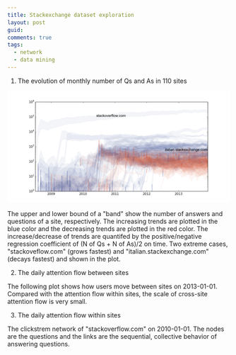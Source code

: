 ```yaml
---
title: Stackexchange dataset exploration
layout: post
guid:
comments: true
tags:
  - network
  - data mining
---
```


1. The evolution of monthly number of Qs and As in 110 sites

![QAbalance](/media/files/2014-04-16-Stackexchange-dataset-exploration/QAbalance.png)

The upper and lower bound of a "band" show the number of answers and questions of a site, respectively. The increasing trends are plotted in the blue color and the decreasing trends are plotted in the red color. The increase/decrease of trends are quantifed by the positive/negative regression coefficient of (N of Qs + N of As)/2 on time. Two extreme cases, "stackoveflow.com" (grows fastest) and "italian.stackexchange.com" (decays fastest) and shown in the plot.

2. The daily attention flow between sites

The following plot shows how users move between sites on 2013-01-01. Compared with the attention flow within sites, the scale of cross-site attention flow is very small.



<!DOCTYPE html>
<meta charset="utf-8">
<style>

.link {
  fill: none;
  stroke: #666;
  stroke-width: 1.5px;
}

circle {
  fill: #ccc;
  stroke: #333;
  stroke-width: 1.5px;
}

text {
  font: 10px sans-serif;
  pointer-events: none;
  text-shadow: 0 1px 0 #fff, 1px 0 0 #fff, 0 -1px 0 #fff, -1px 0 0 #fff;
}

</style>
<body>
<script src="http://d3js.org/d3.v3.min.js"></script>
<script>

// http://blog.thomsonreuters.com/index.php/mobile-patent-suits-graphic-of-the-day/
var links = 

    [{'source': 'cstheory', 'type': 'a', 'target': 'scifi'}, {'source': 'music', 'type': 'a', 'target': 'travel'}, {'source': 'history', 'type': 'a', 'target': 'judaism'}, {'source': 'electronics', 'type': 'a', 'target': 'math'}, {'source': 'raspberrypi', 'type': 'a', 'target': 'gaming'}, {'source': 'martialarts', 'type': 'a', 'target': 'judaism'}, {'source': 'stats', 'type': 'a', 'target': 'movies'}, {'source': 'chess', 'type': 'a', 'target': 'unix'}, {'source': 'rpg', 'type': 'a', 'target': 'politics'}, {'source': 'judaism', 'type': 'a', 'target': 'martialarts'}, {'source': 'scifi', 'type': 'a', 'target': 'math'}, {'source': 'unix', 'type': 'a', 'target': 'chess'}, {'source': 'bricks', 'type': 'a', 'target': 'tex'}, {'source': 'stackoverflow', 'type': 'a', 'target': 'cooking'}, {'source': 'apple', 'type': 'a', 'target': 'math'}, {'source': 'wordpress', 'type': 'a', 'target': 'academia'}, {'source': 'money', 'type': 'a', 'target': 'photo'}, {'source': 'stackoverflow', 'type': 'a', 'target': 'electronics'}, {'source': 'salesforce', 'type': 'a', 'target': 'robotics'}, {'source': 'math', 'type': 'a', 'target': 'scifi'}, {'source': 'stackoverflow', 'type': 'a', 'target': 'math'}, {'source': 'diy', 'type': 'a', 'target': 'webapps'}, {'source': 'academia', 'type': 'a', 'target': 'wordpress'}, {'source': 'mechanics', 'type': 'a', 'target': 'security'}, {'source': 'cs', 'type': 'a', 'target': 'raspberrypi'}, {'source': 'stackoverflow', 'type': 'a', 'target': 'askubuntu'}, {'source': 'math', 'type': 'a', 'target': 'judaism'}, {'source': 'wordpress', 'type': 'a', 'target': 'stackoverflow'}, {'source': 'mathematica', 'type': 'a', 'target': 'dsp'}, {'source': 'tex', 'type': 'a', 'target': 'bicycles'}, {'source': 'photo', 'type': 'a', 'target': 'askubuntu'}, {'source': 'drupal', 'type': 'a', 'target': 'fitness'}]

;

var nodes = {};

// Compute the distinct nodes from the links.
links.forEach(function(link) {
  link.source = nodes[link.source] || (nodes[link.source] = {name: link.source});
  link.target = nodes[link.target] || (nodes[link.target] = {name: link.target});
});

var width = 960,
    height = 700;

var force = d3.layout.force()
    .nodes(d3.values(nodes))
    .links(links)
    .size([width, height])
    .linkDistance(60)
    .charge(-300)
    .on("tick", tick)
    .start();

var svg = d3.select("body").append("svg")
    .attr("width", width)
    .attr("height", height);

// Per-type markers, as they don't inherit styles.
svg.append("defs").selectAll("marker")
    .data(["a"])
  .enter().append("marker")
    .attr("id", function(d) { return d; })
    .attr("viewBox", "0 -5 10 10")
    .attr("refX", 15)
    .attr("refY", -1.5)
    .attr("markerWidth", 6)
    .attr("markerHeight", 6)
    .attr("orient", "auto")
  .append("path")
    .attr("d", "M0,-5L10,0L0,5");

var path = svg.append("g").selectAll("path")
    .data(force.links())
  .enter().append("path")
    .attr("class", function(d) { return "link "; })
	.attr("marker-end", function(d) { return "url(#" + d.type + ")"; });
	

var circle = svg.append("g").selectAll("circle")
    .data(force.nodes())
  .enter().append("circle")
    .attr("r", 6)
    .call(force.drag);

var text = svg.append("g").selectAll("text")
    .data(force.nodes())
  .enter().append("text")
    .attr("x", 8)
    .attr("y", ".31em")
    .text(function(d) { return d.name; });

// Use elliptical arc path segments to doubly-encode directionality.
function tick() {
  path.attr("d", linkArc);
  circle.attr("transform", transform);
  text.attr("transform", transform);
}

function linkArc(d) {
  var dx = d.target.x - d.source.x,
      dy = d.target.y - d.source.y,
      dr = Math.sqrt(dx * dx + dy * dy);
  return "M" + d.source.x + "," + d.source.y + "A" + dr + "," + dr + " 0 0,1 " + d.target.x + "," + d.target.y;
}

function transform(d) {
  return "translate(" + d.x + "," + d.y + ")";
}

</script>


3. The daily attention flow within sites

The clickstrem network of "stackoverflow.com" on 2010-01-01. The nodes are the questions and the links are the sequential, collective behavior of answering questions.


<!DOCTYPE html> 
<meta charset="utf-8">

<style> 
.node circle {
	stroke: #fff;
	opacity: 0.9;
	stroke-width: 1.5px; 
}
.node:not(:hover).nodetext {
	display: none;
}
text{
	font: 7px serif; 
	opacity: 0.0;
	pointer-events: none; 
} 
.link {
    stroke: #666;
	opacity: 0.4;
	stroke-width: 1.5px;  
} 
</style> 


<body> 
<script src=http://d3js.org/d3.v3.min.js></script>
<script> 

var nodes = 
    [{'group': 1, 'name': 1987926, 'weight': 3}, {'group': 1, 'name': 1988614, 'weight': 2}, {'group': 1, 'name': 1988615, 'weight': 4}, {'group': 1, 'name': 1987586, 'weight': 2}, {'group': 1, 'name': 1988623, 'weight': 4}, {'group': 1, 'name': 1988625, 'weight': 2}, {'group': 1, 'name': 1988629, 'weight': 1}, {'group': 1, 'name': 1988631, 'weight': 3}, {'group': 1, 'name': 1988632, 'weight': 4}, {'group': 1, 'name': 1988633, 'weight': 4}, {'group': 1, 'name': 1988639, 'weight': 2}, {'group': 1, 'name': 1988642, 'weight': 4}, {'group': 1, 'name': 1988645, 'weight': 5}, {'group': 1, 'name': 1986600, 'weight': 1}, {'group': 1, 'name': 1988658, 'weight': 4}, {'group': 1, 'name': 1988665, 'weight': 8}, {'group': 1, 'name': 1988666, 'weight': 4}, {'group': 1, 'name': 1988668, 'weight': 2}, {'group': 1, 'name': 1988671, 'weight': 4}, {'group': 1, 'name': 1988679, 'weight': 5}, {'group': 1, 'name': 1910857, 'weight': 2}, {'group': 1, 'name': 1941580, 'weight': 1}, {'group': 1, 'name': 1706064, 'weight': 2}, {'group': 1, 'name': 1986641, 'weight': 1}, {'group': 1, 'name': 1988690, 'weight': 2}, {'group': 1, 'name': 1988692, 'weight': 3}, {'group': 1, 'name': 1779797, 'weight': 1}, {'group': 1, 'name': 1988694, 'weight': 2}, {'group': 1, 'name': 1988704, 'weight': 2}, {'group': 1, 'name': 1988706, 'weight': 1}, {'group': 1, 'name': 1988707, 'weight': 1}, {'group': 1, 'name': 548979, 'weight': 1}, {'group': 1, 'name': 1988728, 'weight': 5}, {'group': 1, 'name': 1988730, 'weight': 1}, {'group': 1, 'name': 1988733, 'weight': 6}, {'group': 1, 'name': 1988736, 'weight': 1}, {'group': 1, 'name': 1988738, 'weight': 1}, {'group': 1, 'name': 1989995, 'weight': 1}, {'group': 1, 'name': 1988742, 'weight': 4}, {'group': 1, 'name': 1988751, 'weight': 2}, {'group': 1, 'name': 1852812, 'weight': 2}, {'group': 1, 'name': 1988765, 'weight': 5}, {'group': 1, 'name': 1988766, 'weight': 1}, {'group': 1, 'name': 1988767, 'weight': 2}, {'group': 1, 'name': 1988768, 'weight': 1}, {'group': 1, 'name': 1988771, 'weight': 6}, {'group': 1, 'name': 1986725, 'weight': 1}, {'group': 1, 'name': 1986732, 'weight': 1}, {'group': 1, 'name': 1988782, 'weight': 1}, {'group': 1, 'name': 1988784, 'weight': 2}, {'group': 1, 'name': 1988786, 'weight': 8}, {'group': 1, 'name': 1976503, 'weight': 1}, {'group': 1, 'name': 1988804, 'weight': 3}, {'group': 1, 'name': 1988811, 'weight': 2}, {'group': 1, 'name': 1988813, 'weight': 1}, {'group': 1, 'name': 1988814, 'weight': 8}, {'group': 1, 'name': 1988815, 'weight': 4}, {'group': 1, 'name': 1988817, 'weight': 9}, {'group': 1, 'name': 1974487, 'weight': 2}, {'group': 1, 'name': 1988825, 'weight': 2}, {'group': 1, 'name': 966875, 'weight': 1}, {'group': 1, 'name': 1984734, 'weight': 2}, {'group': 1, 'name': 1980640, 'weight': 1}, {'group': 1, 'name': 1988833, 'weight': 1}, {'group': 1, 'name': 491751, 'weight': 2}, {'group': 1, 'name': 1988840, 'weight': 2}, {'group': 1, 'name': 1984754, 'weight': 2}, {'group': 1, 'name': 1988859, 'weight': 2}, {'group': 1, 'name': 1989674, 'weight': 3}, {'group': 1, 'name': 1356038, 'weight': 2}, {'group': 1, 'name': 1585417, 'weight': 1}, {'group': 1, 'name': 1988874, 'weight': 2}, {'group': 1, 'name': 1988876, 'weight': 1}, {'group': 1, 'name': 1988877, 'weight': 2}, {'group': 1, 'name': 1988878, 'weight': 5}, {'group': 1, 'name': 1988882, 'weight': 2}, {'group': 1, 'name': 1988883, 'weight': 1}, {'group': 1, 'name': 1984788, 'weight': 2}, {'group': 1, 'name': 1988902, 'weight': 3}, {'group': 1, 'name': 1488605, 'weight': 1}, {'group': 1, 'name': 1988913, 'weight': 1}, {'group': 1, 'name': 1988914, 'weight': 9}, {'group': 1, 'name': 1988916, 'weight': 1}, {'group': 1, 'name': 1979785, 'weight': 1}, {'group': 1, 'name': 1286456, 'weight': 1}, {'group': 1, 'name': 1988921, 'weight': 4}, {'group': 1, 'name': 1814844, 'weight': 1}, {'group': 1, 'name': 1988929, 'weight': 2}, {'group': 1, 'name': 1988936, 'weight': 2}, {'group': 1, 'name': 1988937, 'weight': 2}, {'group': 1, 'name': 1986901, 'weight': 1}, {'group': 1, 'name': 1988951, 'weight': 1}, {'group': 1, 'name': 1988952, 'weight': 3}, {'group': 1, 'name': 1988955, 'weight': 1}, {'group': 1, 'name': 1986908, 'weight': 2}, {'group': 1, 'name': 1990032, 'weight': 3}, {'group': 1, 'name': 1988962, 'weight': 2}, {'group': 1, 'name': 815461, 'weight': 1}, {'group': 1, 'name': 1984871, 'weight': 1}, {'group': 1, 'name': 1988968, 'weight': 1}, {'group': 1, 'name': 1956202, 'weight': 1}, {'group': 1, 'name': 1988973, 'weight': 1}, {'group': 1, 'name': 1988975, 'weight': 1}, {'group': 1, 'name': 1988978, 'weight': 4}, {'group': 1, 'name': 1565048, 'weight': 1}, {'group': 1, 'name': 1988986, 'weight': 3}, {'group': 1, 'name': 1988987, 'weight': 3}, {'group': 1, 'name': 1988993, 'weight': 1}, {'group': 1, 'name': 1960323, 'weight': 2}, {'group': 1, 'name': 1988996, 'weight': 2}, {'group': 1, 'name': 1988997, 'weight': 2}, {'group': 1, 'name': 1988999, 'weight': 3}, {'group': 1, 'name': 1837449, 'weight': 1}, {'group': 1, 'name': 1989008, 'weight': 3}, {'group': 1, 'name': 1989009, 'weight': 4}, {'group': 1, 'name': 1989012, 'weight': 8}, {'group': 1, 'name': 1960341, 'weight': 1}, {'group': 1, 'name': 1986969, 'weight': 1}, {'group': 1, 'name': 1989700, 'weight': 4}, {'group': 1, 'name': 1980833, 'weight': 1}, {'group': 1, 'name': 1989032, 'weight': 2}, {'group': 1, 'name': 1989040, 'weight': 2}, {'group': 1, 'name': 1989044, 'weight': 2}, {'group': 1, 'name': 1968569, 'weight': 1}, {'group': 1, 'name': 1989052, 'weight': 2}, {'group': 1, 'name': 1989055, 'weight': 3}, {'group': 1, 'name': 1989059, 'weight': 6}, {'group': 1, 'name': 1989077, 'weight': 4}, {'group': 1, 'name': 1989078, 'weight': 1}, {'group': 1, 'name': 1989084, 'weight': 2}, {'group': 1, 'name': 1989086, 'weight': 1}, {'group': 1, 'name': 1984994, 'weight': 1}, {'group': 1, 'name': 1989097, 'weight': 2}, {'group': 1, 'name': 1989100, 'weight': 2}, {'group': 1, 'name': 1989107, 'weight': 3}, {'group': 1, 'name': 1989109, 'weight': 1}, {'group': 1, 'name': 1989111, 'weight': 2}, {'group': 1, 'name': 1989113, 'weight': 3}, {'group': 1, 'name': 1989114, 'weight': 1}, {'group': 1, 'name': 1988010, 'weight': 1}, {'group': 1, 'name': 1989119, 'weight': 4}, {'group': 1, 'name': 1989125, 'weight': 2}, {'group': 1, 'name': 1985942, 'weight': 1}, {'group': 1, 'name': 1989129, 'weight': 1}, {'group': 1, 'name': 1989136, 'weight': 1}, {'group': 1, 'name': 1989138, 'weight': 3}, {'group': 1, 'name': 1987092, 'weight': 1}, {'group': 1, 'name': 1989145, 'weight': 1}, {'group': 1, 'name': 1989147, 'weight': 1}, {'group': 1, 'name': 1989149, 'weight': 4}, {'group': 1, 'name': 1976864, 'weight': 1}, {'group': 1, 'name': 1987105, 'weight': 2}, {'group': 1, 'name': 1989154, 'weight': 4}, {'group': 1, 'name': 1989158, 'weight': 1}, {'group': 1, 'name': 1989170, 'weight': 3}, {'group': 1, 'name': 1989175, 'weight': 2}, {'group': 1, 'name': 1989177, 'weight': 9}, {'group': 1, 'name': 1989180, 'weight': 2}, {'group': 1, 'name': 1989183, 'weight': 2}, {'group': 1, 'name': 1989195, 'weight': 1}, {'group': 1, 'name': 1987149, 'weight': 1}, {'group': 1, 'name': 1989198, 'weight': 1}, {'group': 1, 'name': 1987153, 'weight': 1}, {'group': 1, 'name': 1989204, 'weight': 2}, {'group': 1, 'name': 1989208, 'weight': 2}, {'group': 1, 'name': 1989213, 'weight': 2}, {'group': 1, 'name': 1989214, 'weight': 1}, {'group': 1, 'name': 1987171, 'weight': 2}, {'group': 1, 'name': 1989220, 'weight': 4}, {'group': 1, 'name': 1989222, 'weight': 5}, {'group': 1, 'name': 1989226, 'weight': 1}, {'group': 1, 'name': 1989234, 'weight': 3}, {'group': 1, 'name': 1989235, 'weight': 7}, {'group': 1, 'name': 1989240, 'weight': 1}, {'group': 1, 'name': 1987200, 'weight': 1}, {'group': 1, 'name': 1970818, 'weight': 1}, {'group': 1, 'name': 1989251, 'weight': 5}, {'group': 1, 'name': 1985157, 'weight': 1}, {'group': 1, 'name': 1989254, 'weight': 2}, {'group': 1, 'name': 1989255, 'weight': 1}, {'group': 1, 'name': 1989262, 'weight': 6}, {'group': 1, 'name': 1909398, 'weight': 1}, {'group': 1, 'name': 1969171, 'weight': 1}, {'group': 1, 'name': 1989285, 'weight': 1}, {'group': 1, 'name': 1989289, 'weight': 2}, {'group': 1, 'name': 1987243, 'weight': 2}, {'group': 1, 'name': 1989299, 'weight': 1}, {'group': 1, 'name': 1989308, 'weight': 1}, {'group': 1, 'name': 1989309, 'weight': 1}, {'group': 1, 'name': 1989312, 'weight': 2}, {'group': 1, 'name': 1989313, 'weight': 4}, {'group': 1, 'name': 1962697, 'weight': 1}, {'group': 1, 'name': 1963127, 'weight': 1}, {'group': 1, 'name': 1981141, 'weight': 1}, {'group': 1, 'name': 1946326, 'weight': 2}, {'group': 1, 'name': 1852537, 'weight': 1}, {'group': 1, 'name': 1989768, 'weight': 3}, {'group': 1, 'name': 1989339, 'weight': 2}, {'group': 1, 'name': 1989342, 'weight': 4}, {'group': 1, 'name': 1989344, 'weight': 3}, {'group': 1, 'name': 1989346, 'weight': 3}, {'group': 1, 'name': 1989352, 'weight': 2}, {'group': 1, 'name': 1989355, 'weight': 1}, {'group': 1, 'name': 1985260, 'weight': 1}, {'group': 1, 'name': 1989360, 'weight': 1}, {'group': 1, 'name': 1989363, 'weight': 5}, {'group': 1, 'name': 1989364, 'weight': 8}, {'group': 1, 'name': 1989365, 'weight': 2}, {'group': 1, 'name': 1989373, 'weight': 6}, {'group': 1, 'name': 1989376, 'weight': 5}, {'group': 1, 'name': 1989377, 'weight': 4}, {'group': 1, 'name': 1989386, 'weight': 1}, {'group': 1, 'name': 1989391, 'weight': 1}, {'group': 1, 'name': 1989395, 'weight': 3}, {'group': 1, 'name': 1989397, 'weight': 3}, {'group': 1, 'name': 1987352, 'weight': 2}, {'group': 1, 'name': 1989404, 'weight': 3}, {'group': 1, 'name': 1987929, 'weight': 1}, {'group': 1, 'name': 1989419, 'weight': 5}, {'group': 1, 'name': 1989422, 'weight': 2}, {'group': 1, 'name': 1989425, 'weight': 2}, {'group': 1, 'name': 1989439, 'weight': 4}, {'group': 1, 'name': 1989440, 'weight': 3}, {'group': 1, 'name': 1989446, 'weight': 1}, {'group': 1, 'name': 1989449, 'weight': 1}, {'group': 1, 'name': 1989450, 'weight': 3}, {'group': 1, 'name': 1872719, 'weight': 2}, {'group': 1, 'name': 1960784, 'weight': 2}, {'group': 1, 'name': 1985364, 'weight': 2}, {'group': 1, 'name': 1987413, 'weight': 1}, {'group': 1, 'name': 1989463, 'weight': 1}, {'group': 1, 'name': 1989473, 'weight': 1}, {'group': 1, 'name': 1930082, 'weight': 2}, {'group': 1, 'name': 1989475, 'weight': 5}, {'group': 1, 'name': 1985383, 'weight': 1}, {'group': 1, 'name': 1989483, 'weight': 1}, {'group': 1, 'name': 1989490, 'weight': 10}, {'group': 1, 'name': 1989494, 'weight': 2}, {'group': 1, 'name': 1987448, 'weight': 2}, {'group': 1, 'name': 1989500, 'weight': 5}, {'group': 1, 'name': 1989504, 'weight': 2}, {'group': 1, 'name': 1989511, 'weight': 2}, {'group': 1, 'name': 1989517, 'weight': 2}, {'group': 1, 'name': 1989522, 'weight': 1}, {'group': 1, 'name': 1986228, 'weight': 2}, {'group': 1, 'name': 1987477, 'weight': 1}, {'group': 1, 'name': 1989532, 'weight': 1}, {'group': 1, 'name': 1989533, 'weight': 2}, {'group': 1, 'name': 1989536, 'weight': 4}, {'group': 1, 'name': 1977249, 'weight': 2}, {'group': 1, 'name': 1987493, 'weight': 1}, {'group': 1, 'name': 1989549, 'weight': 5}, {'group': 1, 'name': 1969072, 'weight': 2}, {'group': 1, 'name': 1987506, 'weight': 3}, {'group': 1, 'name': 1985459, 'weight': 1}, {'group': 1, 'name': 1989564, 'weight': 3}, {'group': 1, 'name': 1987517, 'weight': 1}, {'group': 1, 'name': 1987522, 'weight': 2}, {'group': 1, 'name': 1989571, 'weight': 5}, {'group': 1, 'name': 1987524, 'weight': 2}, {'group': 1, 'name': 1987528, 'weight': 5}, {'group': 1, 'name': 1067978, 'weight': 1}, {'group': 1, 'name': 1989579, 'weight': 3}, {'group': 1, 'name': 1989581, 'weight': 1}, {'group': 1, 'name': 1989589, 'weight': 2}, {'group': 1, 'name': 1987542, 'weight': 2}, {'group': 1, 'name': 1989591, 'weight': 2}, {'group': 1, 'name': 1989592, 'weight': 2}, {'group': 1, 'name': 1987546, 'weight': 1}, {'group': 1, 'name': 1989595, 'weight': 3}, {'group': 1, 'name': 1989572, 'weight': 8}, {'group': 1, 'name': 1987549, 'weight': 1}, {'group': 1, 'name': 1987552, 'weight': 5}, {'group': 1, 'name': 1989456, 'weight': 1}, {'group': 1, 'name': 1987554, 'weight': 4}, {'group': 1, 'name': 1989609, 'weight': 2}, {'group': 1, 'name': 1989618, 'weight': 2}, {'group': 1, 'name': 1960951, 'weight': 2}, {'group': 1, 'name': 1987579, 'weight': 4}, {'group': 1, 'name': 1989628, 'weight': 2}, {'group': 1, 'name': 1987584, 'weight': 1}, {'group': 1, 'name': 1989634, 'weight': 6}, {'group': 1, 'name': 1989636, 'weight': 2}, {'group': 1, 'name': 1987589, 'weight': 3}, {'group': 1, 'name': 1989639, 'weight': 2}, {'group': 1, 'name': 1987594, 'weight': 2}, {'group': 1, 'name': 1989647, 'weight': 3}, {'group': 1, 'name': 1989649, 'weight': 5}, {'group': 1, 'name': 1987602, 'weight': 1}, {'group': 1, 'name': 1987603, 'weight': 5}, {'group': 1, 'name': 1989655, 'weight': 1}, {'group': 1, 'name': 1987610, 'weight': 3}, {'group': 1, 'name': 1989659, 'weight': 1}, {'group': 1, 'name': 1952797, 'weight': 2}, {'group': 1, 'name': 1989662, 'weight': 6}, {'group': 1, 'name': 1989669, 'weight': 2}, {'group': 1, 'name': 1989670, 'weight': 2}, {'group': 1, 'name': 1987626, 'weight': 2}, {'group': 1, 'name': 1944621, 'weight': 2}, {'group': 1, 'name': 1989678, 'weight': 1}, {'group': 1, 'name': 1989680, 'weight': 1}, {'group': 1, 'name': 1989681, 'weight': 2}, {'group': 1, 'name': 1987634, 'weight': 2}, {'group': 1, 'name': 1989692, 'weight': 2}, {'group': 1, 'name': 1987645, 'weight': 3}, {'group': 1, 'name': 1989698, 'weight': 2}, {'group': 1, 'name': 1987652, 'weight': 3}, {'group': 1, 'name': 1989706, 'weight': 6}, {'group': 1, 'name': 438455, 'weight': 1}, {'group': 1, 'name': 1989708, 'weight': 9}, {'group': 1, 'name': 1987662, 'weight': 4}, {'group': 1, 'name': 1987664, 'weight': 5}, {'group': 1, 'name': 1987427, 'weight': 1}, {'group': 1, 'name': 1987672, 'weight': 6}, {'group': 1, 'name': 1987673, 'weight': 4}, {'group': 1, 'name': 1984598, 'weight': 1}, {'group': 1, 'name': 1987679, 'weight': 2}, {'group': 1, 'name': 1989738, 'weight': 2}, {'group': 1, 'name': 1987691, 'weight': 4}, {'group': 1, 'name': 1987692, 'weight': 1}, {'group': 1, 'name': 1987694, 'weight': 1}, {'group': 1, 'name': 1987696, 'weight': 1}, {'group': 1, 'name': 1989747, 'weight': 4}, {'group': 1, 'name': 1987701, 'weight': 2}, {'group': 1, 'name': 1987702, 'weight': 2}, {'group': 1, 'name': 1987703, 'weight': 2}, {'group': 1, 'name': 1954936, 'weight': 2}, {'group': 1, 'name': 1905785, 'weight': 1}, {'group': 1, 'name': 1989754, 'weight': 2}, {'group': 1, 'name': 1987707, 'weight': 2}, {'group': 1, 'name': 1989758, 'weight': 1}, {'group': 1, 'name': 1989762, 'weight': 1}, {'group': 1, 'name': 1989766, 'weight': 2}, {'group': 1, 'name': 1987719, 'weight': 1}, {'group': 1, 'name': 1987720, 'weight': 3}, {'group': 1, 'name': 1989771, 'weight': 1}, {'group': 1, 'name': 1987730, 'weight': 3}, {'group': 1, 'name': 1989779, 'weight': 2}, {'group': 1, 'name': 1987733, 'weight': 2}, {'group': 1, 'name': 1989783, 'weight': 6}, {'group': 1, 'name': 1987738, 'weight': 2}, {'group': 1, 'name': 1987740, 'weight': 3}, {'group': 1, 'name': 1981597, 'weight': 1}, {'group': 1, 'name': 1987743, 'weight': 4}, {'group': 1, 'name': 1989795, 'weight': 1}, {'group': 1, 'name': 1989796, 'weight': 1}, {'group': 1, 'name': 1463464, 'weight': 1}, {'group': 1, 'name': 1989805, 'weight': 4}, {'group': 1, 'name': 1989806, 'weight': 5}, {'group': 1, 'name': 1989807, 'weight': 2}, {'group': 1, 'name': 1989809, 'weight': 1}, {'group': 1, 'name': 1987765, 'weight': 3}, {'group': 1, 'name': 1989817, 'weight': 2}, {'group': 1, 'name': 1989819, 'weight': 8}, {'group': 1, 'name': 1987773, 'weight': 3}, {'group': 1, 'name': 1987775, 'weight': 2}, {'group': 1, 'name': 1989152, 'weight': 5}, {'group': 1, 'name': 1627339, 'weight': 2}, {'group': 1, 'name': 1989831, 'weight': 1}, {'group': 1, 'name': 1545419, 'weight': 3}, {'group': 1, 'name': 1987788, 'weight': 1}, {'group': 1, 'name': 1987790, 'weight': 3}, {'group': 1, 'name': 1989842, 'weight': 2}, {'group': 1, 'name': 1989843, 'weight': 4}, {'group': 1, 'name': 1989851, 'weight': 4}, {'group': 1, 'name': 1481948, 'weight': 1}, {'group': 1, 'name': 1989856, 'weight': 1}, {'group': 1, 'name': 1989858, 'weight': 2}, {'group': 1, 'name': 1987814, 'weight': 3}, {'group': 1, 'name': 1987815, 'weight': 1}, {'group': 1, 'name': 1989866, 'weight': 5}, {'group': 1, 'name': 1989868, 'weight': 2}, {'group': 1, 'name': 1987821, 'weight': 2}, {'group': 1, 'name': 1987824, 'weight': 1}, {'group': 1, 'name': 1987825, 'weight': 1}, {'group': 1, 'name': 1987829, 'weight': 6}, {'group': 1, 'name': 1989882, 'weight': 1}, {'group': 1, 'name': 1959163, 'weight': 1}, {'group': 1, 'name': 1987841, 'weight': 4}, {'group': 1, 'name': 1987843, 'weight': 2}, {'group': 1, 'name': 1959175, 'weight': 1}, {'group': 1, 'name': 1989901, 'weight': 3}, {'group': 1, 'name': 1987856, 'weight': 1}, {'group': 1, 'name': 1987857, 'weight': 4}, {'group': 1, 'name': 1987858, 'weight': 1}, {'group': 1, 'name': 1989908, 'weight': 2}, {'group': 1, 'name': 679189, 'weight': 1}, {'group': 1, 'name': 1987868, 'weight': 4}, {'group': 1, 'name': 1987869, 'weight': 2}, {'group': 1, 'name': 1989918, 'weight': 2}, {'group': 1, 'name': 1989651, 'weight': 1}, {'group': 1, 'name': 1989921, 'weight': 1}, {'group': 1, 'name': 1989927, 'weight': 2}, {'group': 1, 'name': 1989931, 'weight': 1}, {'group': 1, 'name': 1987884, 'weight': 2}, {'group': 1, 'name': 1989933, 'weight': 1}, {'group': 1, 'name': 1987887, 'weight': 5}, {'group': 1, 'name': 1987892, 'weight': 3}, {'group': 1, 'name': 1989941, 'weight': 5}, {'group': 1, 'name': 1987901, 'weight': 1}, {'group': 1, 'name': 1989950, 'weight': 2}, {'group': 1, 'name': 1989954, 'weight': 5}, {'group': 1, 'name': 1987907, 'weight': 4}, {'group': 1, 'name': 1805638, 'weight': 1}, {'group': 1, 'name': 1989959, 'weight': 1}, {'group': 1, 'name': 1746249, 'weight': 1}, {'group': 1, 'name': 1987919, 'weight': 1}, {'group': 1, 'name': 1989969, 'weight': 2}, {'group': 1, 'name': 1989974, 'weight': 2}, {'group': 1, 'name': 1989977, 'weight': 2}, {'group': 1, 'name': 1987934, 'weight': 1}, {'group': 1, 'name': 1987936, 'weight': 1}, {'group': 1, 'name': 1989990, 'weight': 1}, {'group': 1, 'name': 1987943, 'weight': 3}, {'group': 1, 'name': 1989992, 'weight': 2}, {'group': 1, 'name': 1987945, 'weight': 4}, {'group': 1, 'name': 1989863, 'weight': 3}, {'group': 1, 'name': 859501, 'weight': 2}, {'group': 1, 'name': 1987950, 'weight': 3}, {'group': 1, 'name': 1989999, 'weight': 5}, {'group': 1, 'name': 1987952, 'weight': 2}, {'group': 1, 'name': 1987955, 'weight': 1}, {'group': 1, 'name': 1987957, 'weight': 2}, {'group': 1, 'name': 1990007, 'weight': 3}, {'group': 1, 'name': 1987961, 'weight': 1}, {'group': 1, 'name': 1990010, 'weight': 1}, {'group': 1, 'name': 1990011, 'weight': 1}, {'group': 1, 'name': 1990012, 'weight': 2}, {'group': 1, 'name': 1987976, 'weight': 5}, {'group': 1, 'name': 1987977, 'weight': 5}, {'group': 1, 'name': 1979788, 'weight': 2}, {'group': 1, 'name': 1987984, 'weight': 4}, {'group': 1, 'name': 1990035, 'weight': 1}, {'group': 1, 'name': 1990036, 'weight': 2}, {'group': 1, 'name': 1987990, 'weight': 1}, {'group': 1, 'name': 1947031, 'weight': 5}, {'group': 1, 'name': 1987996, 'weight': 1}, {'group': 1, 'name': 1990051, 'weight': 2}, {'group': 1, 'name': 1988009, 'weight': 2}, {'group': 1, 'name': 1990058, 'weight': 1}, {'group': 1, 'name': 1990059, 'weight': 2}, {'group': 1, 'name': 693676, 'weight': 1}, {'group': 1, 'name': 1988014, 'weight': 1}, {'group': 1, 'name': 1988016, 'weight': 2}, {'group': 1, 'name': 1990070, 'weight': 3}, {'group': 1, 'name': 1988023, 'weight': 2}, {'group': 1, 'name': 1988028, 'weight': 1}, {'group': 1, 'name': 1988033, 'weight': 1}, {'group': 1, 'name': 1985986, 'weight': 1}, {'group': 1, 'name': 1988039, 'weight': 2}, {'group': 1, 'name': 1988046, 'weight': 2}, {'group': 1, 'name': 1988049, 'weight': 2}, {'group': 1, 'name': 1988059, 'weight': 3}, {'group': 1, 'name': 1988063, 'weight': 1}, {'group': 1, 'name': 1988070, 'weight': 1}, {'group': 1, 'name': 1988076, 'weight': 2}, {'group': 1, 'name': 1988077, 'weight': 8}, {'group': 1, 'name': 1988088, 'weight': 4}, {'group': 1, 'name': 1988091, 'weight': 2}, {'group': 1, 'name': 1983999, 'weight': 1}, {'group': 1, 'name': 1357316, 'weight': 2}, {'group': 1, 'name': 1988102, 'weight': 8}, {'group': 1, 'name': 1988104, 'weight': 2}, {'group': 1, 'name': 1988107, 'weight': 2}, {'group': 1, 'name': 1988109, 'weight': 1}, {'group': 1, 'name': 1988110, 'weight': 4}, {'group': 1, 'name': 1988113, 'weight': 3}, {'group': 1, 'name': 1988119, 'weight': 1}, {'group': 1, 'name': 1988122, 'weight': 3}, {'group': 1, 'name': 1988124, 'weight': 1}, {'group': 1, 'name': 1988127, 'weight': 1}, {'group': 1, 'name': 1986083, 'weight': 1}, {'group': 1, 'name': 1988133, 'weight': 2}, {'group': 1, 'name': 1988135, 'weight': 1}, {'group': 1, 'name': 1988137, 'weight': 3}, {'group': 1, 'name': 1988139, 'weight': 4}, {'group': 1, 'name': 1988140, 'weight': 3}, {'group': 1, 'name': 1989554, 'weight': 3}, {'group': 1, 'name': 1988149, 'weight': 3}, {'group': 1, 'name': 1965622, 'weight': 2}, {'group': 1, 'name': 1988153, 'weight': 1}, {'group': 1, 'name': 1988160, 'weight': 3}, {'group': 1, 'name': 1988162, 'weight': 1}, {'group': 1, 'name': 1361481, 'weight': 2}, {'group': 1, 'name': 1988170, 'weight': 1}, {'group': 1, 'name': 1979986, 'weight': 1}, {'group': 1, 'name': 1988182, 'weight': 6}, {'group': 1, 'name': 1988186, 'weight': 3}, {'group': 1, 'name': 1988188, 'weight': 2}, {'group': 1, 'name': 1988191, 'weight': 1}, {'group': 1, 'name': 1988192, 'weight': 2}, {'group': 1, 'name': 1484387, 'weight': 2}, {'group': 1, 'name': 1988196, 'weight': 5}, {'group': 1, 'name': 1987516, 'weight': 1}, {'group': 1, 'name': 1988202, 'weight': 3}, {'group': 1, 'name': 1988216, 'weight': 5}, {'group': 1, 'name': 1988229, 'weight': 1}, {'group': 1, 'name': 1988230, 'weight': 1}, {'group': 1, 'name': 1988231, 'weight': 2}, {'group': 1, 'name': 1525385, 'weight': 1}, {'group': 1, 'name': 1988248, 'weight': 9}, {'group': 1, 'name': 1988249, 'weight': 3}, {'group': 1, 'name': 1988252, 'weight': 1}, {'group': 1, 'name': 1986212, 'weight': 1}, {'group': 1, 'name': 1989916, 'weight': 1}, {'group': 1, 'name': 1988267, 'weight': 1}, {'group': 1, 'name': 1988272, 'weight': 5}, {'group': 1, 'name': 1989576, 'weight': 2}, {'group': 1, 'name': 1988274, 'weight': 2}, {'group': 1, 'name': 1988275, 'weight': 2}, {'group': 1, 'name': 695988, 'weight': 2}, {'group': 1, 'name': 1988277, 'weight': 3}, {'group': 1, 'name': 1988280, 'weight': 2}, {'group': 1, 'name': 1988286, 'weight': 2}, {'group': 1, 'name': 1987531, 'weight': 2}, {'group': 1, 'name': 1988300, 'weight': 4}, {'group': 1, 'name': 1988302, 'weight': 2}, {'group': 1, 'name': 939734, 'weight': 1}, {'group': 1, 'name': 1967831, 'weight': 2}, {'group': 1, 'name': 1988317, 'weight': 2}, {'group': 1, 'name': 1988320, 'weight': 2}, {'group': 1, 'name': 1988322, 'weight': 1}, {'group': 1, 'name': 1988324, 'weight': 2}, {'group': 1, 'name': 1988325, 'weight': 2}, {'group': 1, 'name': 1988328, 'weight': 1}, {'group': 1, 'name': 1988333, 'weight': 4}, {'group': 1, 'name': 5874, 'weight': 1}, {'group': 1, 'name': 1988346, 'weight': 3}, {'group': 1, 'name': 1988349, 'weight': 3}, {'group': 1, 'name': 1628117, 'weight': 1}, {'group': 1, 'name': 1988359, 'weight': 1}, {'group': 1, 'name': 1218325, 'weight': 2}, {'group': 1, 'name': 1988375, 'weight': 2}, {'group': 1, 'name': 1988376, 'weight': 1}, {'group': 1, 'name': 1988378, 'weight': 3}, {'group': 1, 'name': 1988381, 'weight': 2}, {'group': 1, 'name': 1988385, 'weight': 4}, {'group': 1, 'name': 1953995, 'weight': 1}, {'group': 1, 'name': 1988391, 'weight': 1}, {'group': 1, 'name': 1988393, 'weight': 3}, {'group': 1, 'name': 1726770, 'weight': 2}, {'group': 1, 'name': 1988403, 'weight': 3}, {'group': 1, 'name': 1861428, 'weight': 1}, {'group': 1, 'name': 1988415, 'weight': 1}, {'group': 1, 'name': 1989600, 'weight': 3}, {'group': 1, 'name': 1988421, 'weight': 2}, {'group': 1, 'name': 1988424, 'weight': 2}, {'group': 1, 'name': 1988426, 'weight': 2}, {'group': 1, 'name': 1988920, 'weight': 1}, {'group': 1, 'name': 1988436, 'weight': 2}, {'group': 1, 'name': 1988438, 'weight': 4}, {'group': 1, 'name': 1988440, 'weight': 2}, {'group': 1, 'name': 1986400, 'weight': 1}, {'group': 1, 'name': 1988454, 'weight': 1}, {'group': 1, 'name': 1988459, 'weight': 1}, {'group': 1, 'name': 1989739, 'weight': 1}, {'group': 1, 'name': 1988469, 'weight': 3}, {'group': 1, 'name': 1988470, 'weight': 1}, {'group': 1, 'name': 954234, 'weight': 1}, {'group': 1, 'name': 1988475, 'weight': 3}, {'group': 1, 'name': 1980284, 'weight': 1}, {'group': 1, 'name': 1988483, 'weight': 4}, {'group': 1, 'name': 1988484, 'weight': 4}, {'group': 1, 'name': 1738636, 'weight': 1}, {'group': 1, 'name': 1988495, 'weight': 2}, {'group': 1, 'name': 1988500, 'weight': 2}, {'group': 1, 'name': 1988503, 'weight': 3}, {'group': 1, 'name': 1251225, 'weight': 1}, {'group': 1, 'name': 1988510, 'weight': 1}, {'group': 1, 'name': 1988512, 'weight': 2}, {'group': 1, 'name': 1988513, 'weight': 6}, {'group': 1, 'name': 1988514, 'weight': 2}, {'group': 1, 'name': 1988515, 'weight': 1}, {'group': 1, 'name': 1988516, 'weight': 7}, {'group': 1, 'name': 1988533, 'weight': 5}, {'group': 1, 'name': 1988539, 'weight': 2}, {'group': 1, 'name': 1988541, 'weight': 1}, {'group': 1, 'name': 1988554, 'weight': 2}, {'group': 1, 'name': 1989623, 'weight': 4}, {'group': 1, 'name': 1988561, 'weight': 2}, {'group': 1, 'name': 1988565, 'weight': 2}, {'group': 1, 'name': 1988566, 'weight': 2}, {'group': 1, 'name': 1988570, 'weight': 5}, {'group': 1, 'name': 1988572, 'weight': 4}, {'group': 1, 'name': 1988573, 'weight': 2}, {'group': 1, 'name': 1988586, 'weight': 1}, {'group': 1, 'name': 1988587, 'weight': 5}, {'group': 1, 'name': 1988589, 'weight': 1}, {'group': 1, 'name': 1986549, 'weight': 1}, {'group': 1, 'name': 1988599, 'weight': 5}, {'group': 1, 'name': 1988605, 'weight': 1}, {'group': 1, 'name': 1988607, 'weight': 8}]
; 
var links = 
[{'source': 311, 'target': 472, 'value': 1}, {'source': 105, 'target': 115, 'value': 1}, {'source': 118, 'target': 322, 'value': 1}, {'source': 474, 'target': 127, 'value': 1}, {'source': 465, 'target': 50, 'value': 1}, {'source': 94, 'target': 265, 'value': 2}, {'source': 286, 'target': 307, 'value': 1}, {'source': 303, 'target': 348, 'value': 1}, {'source': 15, 'target': 45, 'value': 1}, {'source': 176, 'target': 152, 'value': 1}, {'source': 487, 'target': 527, 'value': 1}, {'source': 222, 'target': 225, 'value': 1}, {'source': 282, 'target': 400, 'value': 1}, {'source': 258, 'target': 196, 'value': 1}, {'source': 5, 'target': 34, 'value': 1}, {'source': 281, 'target': 381, 'value': 1}, {'source': 591, 'target': 186, 'value': 1}, {'source': 109, 'target': 127, 'value': 1}, {'source': 349, 'target': 337, 'value': 1}, {'source': 150, 'target': 108, 'value': 1}, {'source': 269, 'target': 275, 'value': 1}, {'source': 32, 'target': 588, 'value': 1}, {'source': 500, 'target': 11, 'value': 1}, {'source': 152, 'target': 130, 'value': 1}, {'source': 307, 'target': 335, 'value': 1}, {'source': 140, 'target': 172, 'value': 1}, {'source': 415, 'target': 429, 'value': 1}, {'source': 320, 'target': 334, 'value': 1}, {'source': 60, 'target': 306, 'value': 1}, {'source': 506, 'target': 512, 'value': 1}, {'source': 63, 'target': 42, 'value': 1}, {'source': 291, 'target': 314, 'value': 1}, {'source': 581, 'target': 115, 'value': 1}, {'source': 4, 'target': 2, 'value': 1}, {'source': 277, 'target': 22, 'value': 1}, {'source': 276, 'target': 371, 'value': 1}, {'source': 586, 'target': 12, 'value': 1}, {'source': 234, 'target': 485, 'value': 1}, {'source': 500, 'target': 573, 'value': 1}, {'source': 348, 'target': 353, 'value': 1}, {'source': 336, 'target': 388, 'value': 1}, {'source': 122, 'target': 124, 'value': 1}, {'source': 577, 'target': 136, 'value': 1}, {'source': 560, 'target': 430, 'value': 1}, {'source': 274, 'target': 478, 'value': 1}, {'source': 180, 'target': 209, 'value': 1}, {'source': 136, 'target': 168, 'value': 1}, {'source': 476, 'target': 482, 'value': 1}, {'source': 152, 'target': 171, 'value': 1}, {'source': 55, 'target': 103, 'value': 1}, {'source': 208, 'target': 484, 'value': 1}, {'source': 169, 'target': 176, 'value': 1}, {'source': 162, 'target': 32, 'value': 1}, {'source': 22, 'target': 26, 'value': 1}, {'source': 120, 'target': 157, 'value': 1}, {'source': 297, 'target': 325, 'value': 1}, {'source': 502, 'target': 534, 'value': 1}, {'source': 236, 'target': 270, 'value': 1}, {'source': 544, 'target': 578, 'value': 1}, {'source': 415, 'target': 111, 'value': 1}, {'source': 526, 'target': 308, 'value': 1}, {'source': 520, 'target': 527, 'value': 1}, {'source': 105, 'target': 231, 'value': 1}, {'source': 351, 'target': 518, 'value': 1}, {'source': 115, 'target': 159, 'value': 1}, {'source': 114, 'target': 125, 'value': 1}, {'source': 575, 'target': 57, 'value': 1}, {'source': 287, 'target': 339, 'value': 1}, {'source': 168, 'target': 207, 'value': 1}, {'source': 535, 'target': 534, 'value': 1}, {'source': 111, 'target': 140, 'value': 1}, {'source': 2, 'target': 126, 'value': 1}, {'source': 248, 'target': 544, 'value': 1}, {'source': 53, 'target': 52, 'value': 1}, {'source': 294, 'target': 398, 'value': 1}, {'source': 551, 'target': 468, 'value': 1}, {'source': 126, 'target': 214, 'value': 1}, {'source': 50, 'target': 19, 'value': 1}, {'source': 172, 'target': 200, 'value': 1}, {'source': 87, 'target': 332, 'value': 1}, {'source': 539, 'target': 522, 'value': 1}, {'source': 216, 'target': 309, 'value': 1}, {'source': 219, 'target': 444, 'value': 1}, {'source': 428, 'target': 156, 'value': 1}, {'source': 454, 'target': 13, 'value': 1}, {'source': 306, 'target': 66, 'value': 1}, {'source': 8, 'target': 452, 'value': 1}, {'source': 249, 'target': 266, 'value': 1}, {'source': 317, 'target': 363, 'value': 1}, {'source': 477, 'target': 270, 'value': 1}, {'source': 247, 'target': 21, 'value': 1}, {'source': 268, 'target': 345, 'value': 1}, {'source': 96, 'target': 200, 'value': 1}, {'source': 405, 'target': 545, 'value': 1}, {'source': 205, 'target': 68, 'value': 1}, {'source': 494, 'target': 583, 'value': 1}, {'source': 339, 'target': 460, 'value': 1}, {'source': 458, 'target': 481, 'value': 1}, {'source': 417, 'target': 563, 'value': 1}, {'source': 7, 'target': 10, 'value': 1}, {'source': 262, 'target': 389, 'value': 1}, {'source': 377, 'target': 326, 'value': 1}, {'source': 483, 'target': 398, 'value': 1}, {'source': 381, 'target': 282, 'value': 1}, {'source': 541, 'target': 55, 'value': 1}, {'source': 568, 'target': 273, 'value': 1}, {'source': 17, 'target': 16, 'value': 1}, {'source': 33, 'target': 591, 'value': 1}, {'source': 116, 'target': 406, 'value': 1}, {'source': 30, 'target': 18, 'value': 1}, {'source': 32, 'target': 38, 'value': 1}, {'source': 438, 'target': 428, 'value': 1}, {'source': 445, 'target': 228, 'value': 1}, {'source': 55, 'target': 40, 'value': 1}, {'source': 45, 'target': 50, 'value': 1}, {'source': 281, 'target': 344, 'value': 1}, {'source': 515, 'target': 233, 'value': 1}, {'source': 318, 'target': 437, 'value': 1}, {'source': 374, 'target': 311, 'value': 1}, {'source': 304, 'target': 311, 'value': 1}, {'source': 591, 'target': 110, 'value': 1}, {'source': 121, 'target': 211, 'value': 1}, {'source': 469, 'target': 475, 'value': 1}, {'source': 400, 'target': 83, 'value': 1}, {'source': 561, 'target': 584, 'value': 1}, {'source': 18, 'target': 419, 'value': 1}, {'source': 451, 'target': 152, 'value': 1}, {'source': 312, 'target': 336, 'value': 1}, {'source': 313, 'target': 313, 'value': 1}, {'source': 437, 'target': 255, 'value': 1}, {'source': 58, 'target': 313, 'value': 1}, {'source': 322, 'target': 440, 'value': 1}, {'source': 536, 'target': 15, 'value': 1}, {'source': 561, 'target': 158, 'value': 1}, {'source': 225, 'target': 307, 'value': 1}, {'source': 61, 'target': 510, 'value': 1}, {'source': 59, 'target': 140, 'value': 1}, {'source': 102, 'target': 210, 'value': 1}, {'source': 90, 'target': 125, 'value': 1}, {'source': 428, 'target': 243, 'value': 1}, {'source': 467, 'target': 9, 'value': 1}, {'source': 455, 'target': 486, 'value': 1}, {'source': 492, 'target': 357, 'value': 1}, {'source': 305, 'target': 328, 'value': 1}, {'source': 391, 'target': 401, 'value': 1}, {'source': 213, 'target': 236, 'value': 1}, {'source': 146, 'target': 319, 'value': 1}, {'source': 228, 'target': 367, 'value': 1}, {'source': 15, 'target': 15, 'value': 1}, {'source': 74, 'target': 73, 'value': 1}, {'source': 375, 'target': 185, 'value': 1}, {'source': 88, 'target': 114, 'value': 1}, {'source': 132, 'target': 153, 'value': 1}, {'source': 230, 'target': 236, 'value': 1}, {'source': 242, 'target': 266, 'value': 1}, {'source': 435, 'target': 287, 'value': 1}, {'source': 523, 'target': 500, 'value': 1}, {'source': 356, 'target': 309, 'value': 1}, {'source': 475, 'target': 222, 'value': 1}, {'source': 363, 'target': 416, 'value': 2}, {'source': 164, 'target': 190, 'value': 1}, {'source': 542, 'target': 508, 'value': 1}, {'source': 477, 'target': 294, 'value': 1}, {'source': 289, 'target': 61, 'value': 1}, {'source': 506, 'target': 515, 'value': 1}, {'source': 495, 'target': 498, 'value': 1}, {'source': 493, 'target': 256, 'value': 1}, {'source': 16, 'target': 27, 'value': 1}, {'source': 394, 'target': 215, 'value': 1}, {'source': 329, 'target': 227, 'value': 1}, {'source': 466, 'target': 495, 'value': 1}, {'source': 509, 'target': 490, 'value': 1}, {'source': 253, 'target': 556, 'value': 1}, {'source': 590, 'target': 49, 'value': 1}, {'source': 494, 'target': 523, 'value': 1}, {'source': 431, 'target': 443, 'value': 1}, {'source': 401, 'target': 432, 'value': 1}, {'source': 251, 'target': 263, 'value': 1}, {'source': 169, 'target': 208, 'value': 1}, {'source': 556, 'target': 246, 'value': 1}, {'source': 253, 'target': 383, 'value': 1}, {'source': 461, 'target': 113, 'value': 1}, {'source': 154, 'target': 208, 'value': 1}, {'source': 562, 'target': 137, 'value': 1}, {'source': 486, 'target': 34, 'value': 1}, {'source': 239, 'target': 356, 'value': 1}, {'source': 34, 'target': 59, 'value': 1}, {'source': 65, 'target': 85, 'value': 1}, {'source': 463, 'target': 97, 'value': 1}, {'source': 534, 'target': 566, 'value': 1}, {'source': 149, 'target': 206, 'value': 1}, {'source': 185, 'target': 415, 'value': 1}, {'source': 38, 'target': 15, 'value': 1}, {'source': 57, 'target': 126, 'value': 1}, {'source': 569, 'target': 12, 'value': 1}, {'source': 354, 'target': 525, 'value': 1}, {'source': 481, 'target': 492, 'value': 1}, {'source': 12, 'target': 348, 'value': 1}, {'source': 468, 'target': 478, 'value': 1}, {'source': 274, 'target': 461, 'value': 1}, {'source': 589, 'target': 5, 'value': 1}, {'source': 462, 'target': 135, 'value': 1}, {'source': 127, 'target': 149, 'value': 1}, {'source': 535, 'target': 505, 'value': 1}, {'source': 156, 'target': 328, 'value': 1}, {'source': 289, 'target': 396, 'value': 1}, {'source': 208, 'target': 175, 'value': 1}, {'source': 291, 'target': 573, 'value': 1}, {'source': 11, 'target': 15, 'value': 1}, {'source': 507, 'target': 301, 'value': 1}, {'source': 111, 'target': 132, 'value': 1}, {'source': 71, 'target': 92, 'value': 1}, {'source': 2, 'target': 16, 'value': 1}, {'source': 98, 'target': 119, 'value': 1}, {'source': 536, 'target': 500, 'value': 1}, {'source': 252, 'target': 87, 'value': 1}, {'source': 200, 'target': 240, 'value': 1}, {'source': 270, 'target': 286, 'value': 1}, {'source': 180, 'target': 189, 'value': 1}, {'source': 513, 'target': 562, 'value': 1}, {'source': 331, 'target': 349, 'value': 1}, {'source': 495, 'target': 218, 'value': 1}, {'source': 355, 'target': 375, 'value': 1}, {'source': 237, 'target': 258, 'value': 1}, {'source': 419, 'target': 148, 'value': 1}, {'source': 3, 'target': 50, 'value': 1}, {'source': 115, 'target': 127, 'value': 1}, {'source': 31, 'target': 106, 'value': 1}, {'source': 516, 'target': 525, 'value': 1}, {'source': 262, 'target': 544, 'value': 1}, {'source': 255, 'target': 352, 'value': 1}, {'source': 284, 'target': 393, 'value': 1}, {'source': 398, 'target': 145, 'value': 1}, {'source': 500, 'target': 307, 'value': 1}, {'source': 9, 'target': 144, 'value': 1}, {'source': 468, 'target': 559, 'value': 1}, {'source': 301, 'target': 416, 'value': 1}, {'source': 371, 'target': 381, 'value': 1}, {'source': 375, 'target': 155, 'value': 1}, {'source': 579, 'target': 402, 'value': 1}, {'source': 528, 'target': 561, 'value': 1}, {'source': 562, 'target': 536, 'value': 1}, {'source': 341, 'target': 296, 'value': 1}, {'source': 408, 'target': 439, 'value': 1}, {'source': 220, 'target': 412, 'value': 1}, {'source': 108, 'target': 479, 'value': 1}, {'source': 289, 'target': 368, 'value': 1}, {'source': 156, 'target': 172, 'value': 1}, {'source': 103, 'target': 353, 'value': 1}, {'source': 546, 'target': 547, 'value': 1}, {'source': 452, 'target': 456, 'value': 1}, {'source': 430, 'target': 342, 'value': 1}, {'source': 559, 'target': 12, 'value': 1}, {'source': 506, 'target': 74, 'value': 1}, {'source': 309, 'target': 339, 'value': 1}, {'source': 198, 'target': 477, 'value': 1}, {'source': 270, 'target': 294, 'value': 1}, {'source': 501, 'target': 570, 'value': 1}, {'source': 510, 'target': 298, 'value': 1}, {'source': 385, 'target': 409, 'value': 1}, {'source': 137, 'target': 363, 'value': 1}, {'source': 115, 'target': 540, 'value': 1}, {'source': 147, 'target': 179, 'value': 1}, {'source': 532, 'target': 533, 'value': 1}, {'source': 239, 'target': 322, 'value': 1}, {'source': 422, 'target': 397, 'value': 1}, {'source': 204, 'target': 118, 'value': 1}, {'source': 75, 'target': 149, 'value': 1}, {'source': 396, 'target': 50, 'value': 1}, {'source': 564, 'target': 499, 'value': 1}, {'source': 340, 'target': 449, 'value': 1}, {'source': 310, 'target': 324, 'value': 1}, {'source': 227, 'target': 441, 'value': 1}, {'source': 12, 'target': 198, 'value': 1}, {'source': 453, 'target': 223, 'value': 1}, {'source': 16, 'target': 25, 'value': 1}, {'source': 199, 'target': 212, 'value': 1}, {'source': 27, 'target': 122, 'value': 1}, {'source': 15, 'target': 81, 'value': 1}, {'source': 402, 'target': 399, 'value': 1}, {'source': 57, 'target': 88, 'value': 1}, {'source': 172, 'target': 180, 'value': 1}, {'source': 259, 'target': 422, 'value': 1}, {'source': 313, 'target': 281, 'value': 1}, {'source': 151, 'target': 94, 'value': 1}, {'source': 501, 'target': 232, 'value': 1}, {'source': 571, 'target': 348, 'value': 1}, {'source': 278, 'target': 304, 'value': 1}, {'source': 580, 'target': 4, 'value': 1}, {'source': 81, 'target': 133, 'value': 1}, {'source': 456, 'target': 579, 'value': 1}, {'source': 156, 'target': 548, 'value': 1}, {'source': 218, 'target': 216, 'value': 1}, {'source': 103, 'target': 121, 'value': 1}, {'source': 486, 'target': 513, 'value': 1}, {'source': 318, 'target': 338, 'value': 1}, {'source': 283, 'target': 277, 'value': 1}, {'source': 86, 'target': 156, 'value': 1}, {'source': 45, 'target': 74, 'value': 1}, {'source': 582, 'target': 236, 'value': 1}, {'source': 190, 'target': 214, 'value': 1}, {'source': 81, 'target': 396, 'value': 1}, {'source': 165, 'target': 258, 'value': 1}, {'source': 306, 'target': 310, 'value': 1}, {'source': 169, 'target': 32, 'value': 1}, {'source': 550, 'target': 1, 'value': 1}, {'source': 407, 'target': 95, 'value': 2}, {'source': 369, 'target': 156, 'value': 1}, {'source': 24, 'target': 235, 'value': 1}, {'source': 57, 'target': 39, 'value': 1}, {'source': 401, 'target': 423, 'value': 1}, {'source': 14, 'target': 517, 'value': 1}, {'source': 387, 'target': 461, 'value': 1}, {'source': 541, 'target': 582, 'value': 1}, {'source': 356, 'target': 262, 'value': 1}, {'source': 398, 'target': 414, 'value': 1}, {'source': 103, 'target': 154, 'value': 1}, {'source': 89, 'target': 50, 'value': 1}, {'source': 209, 'target': 578, 'value': 1}, {'source': 57, 'target': 81, 'value': 1}, {'source': 198, 'target': 353, 'value': 1}, {'source': 536, 'target': 298, 'value': 1}, {'source': 527, 'target': 293, 'value': 1}, {'source': 530, 'target': 550, 'value': 1}, {'source': 323, 'target': 551, 'value': 1}, {'source': 310, 'target': 220, 'value': 1}, {'source': 343, 'target': 354, 'value': 1}, {'source': 18, 'target': 236, 'value': 1}, {'source': 364, 'target': 404, 'value': 1}, {'source': 251, 'target': 118, 'value': 1}, {'source': 85, 'target': 172, 'value': 1}, {'source': 248, 'target': 251, 'value': 1}, {'source': 293, 'target': 574, 'value': 1}, {'source': 321, 'target': 566, 'value': 1}, {'source': 463, 'target': 520, 'value': 1}, {'source': 379, 'target': 413, 'value': 1}, {'source': 285, 'target': 253, 'value': 1}, {'source': 461, 'target': 465, 'value': 1}, {'source': 43, 'target': 209, 'value': 1}, {'source': 68, 'target': 294, 'value': 1}, {'source': 423, 'target': 444, 'value': 1}, {'source': 554, 'target': 264, 'value': 1}, {'source': 442, 'target': 104, 'value': 1}, {'source': 472, 'target': 549, 'value': 1}, {'source': 269, 'target': 330, 'value': 1}, {'source': 172, 'target': 206, 'value': 1}, {'source': 545, 'target': 428, 'value': 1}, {'source': 233, 'target': 305, 'value': 1}, {'source': 347, 'target': 281, 'value': 1}, {'source': 205, 'target': 213, 'value': 1}, {'source': 50, 'target': 500, 'value': 1}, {'source': 583, 'target': 7, 'value': 1}, {'source': 359, 'target': 199, 'value': 1}, {'source': 55, 'target': 309, 'value': 1}, {'source': 446, 'target': 77, 'value': 1}, {'source': 481, 'target': 494, 'value': 1}, {'source': 206, 'target': 196, 'value': 1}, {'source': 218, 'target': 276, 'value': 1}, {'source': 573, 'target': 565, 'value': 1}, {'source': 309, 'target': 419, 'value': 1}, {'source': 221, 'target': 241, 'value': 1}, {'source': 191, 'target': 115, 'value': 1}, {'source': 525, 'target': 561, 'value': 1}, {'source': 540, 'target': 419, 'value': 1}, {'source': 486, 'target': 487, 'value': 1}, {'source': 511, 'target': 571, 'value': 1}, {'source': 52, 'target': 180, 'value': 1}, {'source': 433, 'target': 440, 'value': 1}, {'source': 348, 'target': 364, 'value': 1}, {'source': 176, 'target': 221, 'value': 1}, {'source': 364, 'target': 370, 'value': 1}, {'source': 176, 'target': 363, 'value': 1}, {'source': 206, 'target': 295, 'value': 1}, {'source': 538, 'target': 586, 'value': 1}, {'source': 416, 'target': 444, 'value': 1}, {'source': 410, 'target': 394, 'value': 1}, {'source': 558, 'target': 55, 'value': 1}, {'source': 340, 'target': 452, 'value': 1}, {'source': 334, 'target': 408, 'value': 1}, {'source': 309, 'target': 347, 'value': 1}, {'source': 131, 'target': 315, 'value': 1}, {'source': 428, 'target': 396, 'value': 1}, {'source': 114, 'target': 309, 'value': 1}, {'source': 14, 'target': 14, 'value': 1}, {'source': 38, 'target': 55, 'value': 1}, {'source': 29, 'target': 114, 'value': 1}, {'source': 41, 'target': 67, 'value': 1}, {'source': 552, 'target': 107, 'value': 1}, {'source': 570, 'target': 574, 'value': 1}, {'source': 387, 'target': 350, 'value': 1}, {'source': 270, 'target': 196, 'value': 1}, {'source': 215, 'target': 252, 'value': 1}, {'source': 491, 'target': 25, 'value': 1}, {'source': 272, 'target': 302, 'value': 1}, {'source': 396, 'target': 570, 'value': 1}, {'source': 429, 'target': 431, 'value': 1}, {'source': 419, 'target': 95, 'value': 1}, {'source': 290, 'target': 352, 'value': 1}, {'source': 480, 'target': 317, 'value': 1}, {'source': 461, 'target': 474, 'value': 1}, {'source': 457, 'target': 462, 'value': 1}, {'source': 460, 'target': 483, 'value': 1}, {'source': 45, 'target': 359, 'value': 1}, {'source': 378, 'target': 421, 'value': 1}, {'source': 368, 'target': 8, 'value': 1}, {'source': 555, 'target': 347, 'value': 1}, {'source': 92, 'target': 390, 'value': 1}, {'source': 180, 'target': 225, 'value': 1}, {'source': 36, 'target': 254, 'value': 1}, {'source': 434, 'target': 476, 'value': 1}, {'source': 24, 'target': 383, 'value': 1}, {'source': 51, 'target': 112, 'value': 1}, {'source': 514, 'target': 174, 'value': 1}, {'source': 50, 'target': 89, 'value': 1}, {'source': 549, 'target': 575, 'value': 1}, {'source': 275, 'target': 284, 'value': 1}, {'source': 457, 'target': 57, 'value': 1}, {'source': 341, 'target': 139, 'value': 1}, {'source': 388, 'target': 307, 'value': 1}, {'source': 9, 'target': 133, 'value': 1}, {'source': 456, 'target': 461, 'value': 2}, {'source': 573, 'target': 589, 'value': 1}, {'source': 270, 'target': 267, 'value': 1}, {'source': 516, 'target': 96, 'value': 1}, {'source': 241, 'target': 507, 'value': 1}, {'source': 194, 'target': 294, 'value': 1}, {'source': 334, 'target': 167, 'value': 1}, {'source': 353, 'target': 385, 'value': 1}, {'source': 573, 'target': 309, 'value': 1}, {'source': 591, 'target': 587, 'value': 1}, {'source': 238, 'target': 11, 'value': 1}, {'source': 28, 'target': 43, 'value': 1}, {'source': 34, 'target': 74, 'value': 1}, {'source': 383, 'target': 242, 'value': 1}, {'source': 3, 'target': 71, 'value': 1}, {'source': 459, 'target': 255, 'value': 1}, {'source': 46, 'target': 217, 'value': 1}, {'source': 167, 'target': 557, 'value': 1}, {'source': 34, 'target': 99, 'value': 1}, {'source': 207, 'target': 249, 'value': 1}, {'source': 190, 'target': 197, 'value': 1}, {'source': 66, 'target': 329, 'value': 1}, {'source': 435, 'target': 435, 'value': 1}, {'source': 101, 'target': 443, 'value': 1}, {'source': 213, 'target': 54, 'value': 1}, {'source': 382, 'target': 194, 'value': 1}, {'source': 78, 'target': 85, 'value': 1}, {'source': 326, 'target': 181, 'value': 1}, {'source': 260, 'target': 154, 'value': 1}, {'source': 178, 'target': 205, 'value': 1}, {'source': 44, 'target': 106, 'value': 1}, {'source': 413, 'target': 577, 'value': 1}, {'source': 232, 'target': 591, 'value': 1}, {'source': 240, 'target': 578, 'value': 1}, {'source': 74, 'target': 92, 'value': 1}, {'source': 539, 'target': 7, 'value': 1}, {'source': 67, 'target': 113, 'value': 1}, {'source': 203, 'target': 528, 'value': 1}, {'source': 525, 'target': 541, 'value': 1}, {'source': 431, 'target': 456, 'value': 1}, {'source': 372, 'target': 375, 'value': 1}, {'source': 188, 'target': 216, 'value': 1}, {'source': 314, 'target': 126, 'value': 1}, {'source': 418, 'target': 420, 'value': 1}, {'source': 156, 'target': 492, 'value': 1}, {'source': 171, 'target': 183, 'value': 1}, {'source': 85, 'target': 134, 'value': 1}, {'source': 447, 'target': 55, 'value': 1}, {'source': 337, 'target': 364, 'value': 1}, {'source': 496, 'target': 9, 'value': 1}, {'source': 550, 'target': 576, 'value': 1}, {'source': 23, 'target': 58, 'value': 1}, {'source': 274, 'target': 465, 'value': 1}, {'source': 420, 'target': 456, 'value': 1}, {'source': 271, 'target': 387, 'value': 1}, {'source': 574, 'target': 128, 'value': 1}, {'source': 245, 'target': 318, 'value': 1}, {'source': 0, 'target': 226, 'value': 1}, {'source': 361, 'target': 164, 'value': 1}, {'source': 429, 'target': 423, 'value': 1}, {'source': 81, 'target': 169, 'value': 1}, {'source': 357, 'target': 580, 'value': 1}, {'source': 537, 'target': 8, 'value': 1}, {'source': 117, 'target': 260, 'value': 1}, {'source': 398, 'target': 358, 'value': 1}, {'source': 531, 'target': 567, 'value': 1}, {'source': 118, 'target': 303, 'value': 2}, {'source': 367, 'target': 145, 'value': 1}, {'source': 70, 'target': 123, 'value': 1}, {'source': 15, 'target': 32, 'value': 1}, {'source': 115, 'target': 62, 'value': 1}, {'source': 424, 'target': 28, 'value': 1}, {'source': 210, 'target': 322, 'value': 1}, {'source': 582, 'target': 586, 'value': 1}, {'source': 316, 'target': 351, 'value': 1}, {'source': 10, 'target': 17, 'value': 1}, {'source': 206, 'target': 236, 'value': 1}, {'source': 384, 'target': 418, 'value': 1}, {'source': 76, 'target': 81, 'value': 1}, {'source': 260, 'target': 389, 'value': 1}, {'source': 383, 'target': 379, 'value': 1}, {'source': 163, 'target': 184, 'value': 1}, {'source': 236, 'target': 239, 'value': 1}, {'source': 547, 'target': 198, 'value': 1}, {'source': 272, 'target': 511, 'value': 1}, {'source': 158, 'target': 270, 'value': 1}, {'source': 124, 'target': 126, 'value': 1}, {'source': 244, 'target': 380, 'value': 1}, {'source': 392, 'target': 427, 'value': 1}, {'source': 415, 'target': 461, 'value': 1}, {'source': 155, 'target': 171, 'value': 1}, {'source': 456, 'target': 521, 'value': 1}, {'source': 436, 'target': 475, 'value': 1}, {'source': 314, 'target': 343, 'value': 1}, {'source': 6, 'target': 129, 'value': 1}, {'source': 449, 'target': 451, 'value': 1}, {'source': 584, 'target': 370, 'value': 1}, {'source': 291, 'target': 18, 'value': 1}, {'source': 497, 'target': 251, 'value': 1}, {'source': 233, 'target': 247, 'value': 1}, {'source': 57, 'target': 105, 'value': 1}, {'source': 279, 'target': 392, 'value': 1}, {'source': 498, 'target': 519, 'value': 1}, {'source': 353, 'target': 401, 'value': 1}, {'source': 41, 'target': 197, 'value': 1}, {'source': 229, 'target': 56, 'value': 1}, {'source': 591, 'target': 52, 'value': 1}, {'source': 81, 'target': 156, 'value': 1}, {'source': 471, 'target': 53, 'value': 1}, {'source': 518, 'target': 224, 'value': 1}, {'source': 210, 'target': 138, 'value': 1}, {'source': 4, 'target': 34, 'value': 1}, {'source': 20, 'target': 529, 'value': 1}, {'source': 336, 'target': 323, 'value': 1}, {'source': 236, 'target': 248, 'value': 1}, {'source': 325, 'target': 450, 'value': 1}, {'source': 473, 'target': 413, 'value': 1}, {'source': 570, 'target': 287, 'value': 1}, {'source': 519, 'target': 570, 'value': 1}, {'source': 257, 'target': 486, 'value': 1}, {'source': 110, 'target': 356, 'value': 1}, {'source': 370, 'target': 376, 'value': 1}, {'source': 476, 'target': 488, 'value': 1}, {'source': 202, 'target': 37, 'value': 1}, {'source': 206, 'target': 165, 'value': 1}, {'source': 40, 'target': 81, 'value': 1}, {'source': 372, 'target': 281, 'value': 1}, {'source': 522, 'target': 509, 'value': 1}, {'source': 260, 'target': 272, 'value': 1}, {'source': 489, 'target': 495, 'value': 1}, {'source': 115, 'target': 120, 'value': 1}, {'source': 0, 'target': 418, 'value': 1}, {'source': 137, 'target': 176, 'value': 1}, {'source': 307, 'target': 187, 'value': 1}, {'source': 585, 'target': 591, 'value': 1}, {'source': 236, 'target': 251, 'value': 1}, {'source': 106, 'target': 163, 'value': 1}, {'source': 387, 'target': 431, 'value': 1}, {'source': 478, 'target': 486, 'value': 1}, {'source': 38, 'target': 35, 'value': 1}, {'source': 218, 'target': 79, 'value': 1}, {'source': 304, 'target': 314, 'value': 1}, {'source': 140, 'target': 433, 'value': 1}, {'source': 333, 'target': 514, 'value': 1}, {'source': 19, 'target': 41, 'value': 1}, {'source': 100, 'target': 20, 'value': 1}, {'source': 351, 'target': 361, 'value': 2}, {'source': 19, 'target': 233, 'value': 1}, {'source': 64, 'target': 531, 'value': 1}, {'source': 582, 'target': 93, 'value': 1}, {'source': 435, 'target': 57, 'value': 1}, {'source': 546, 'target': 550, 'value': 1}, {'source': 113, 'target': 258, 'value': 1}, {'source': 11, 'target': 362, 'value': 1}, {'source': 129, 'target': 143, 'value': 1}, {'source': 438, 'target': 474, 'value': 1}, {'source': 19, 'target': 81, 'value': 1}, {'source': 370, 'target': 504, 'value': 1}, {'source': 73, 'target': 78, 'value': 1}, {'source': 360, 'target': 464, 'value': 1}, {'source': 572, 'target': 209, 'value': 1}, {'source': 72, 'target': 57, 'value': 1}, {'source': 56, 'target': 75, 'value': 1}, {'source': 346, 'target': 365, 'value': 1}, {'source': 353, 'target': 414, 'value': 1}, {'source': 324, 'target': 343, 'value': 1}, {'source': 84, 'target': 341, 'value': 1}, {'source': 500, 'target': 64, 'value': 1}, {'source': 285, 'target': 297, 'value': 1}, {'source': 264, 'target': 339, 'value': 1}, {'source': 402, 'target': 206, 'value': 1}, {'source': 470, 'target': 458, 'value': 1}, {'source': 589, 'target': 48, 'value': 1}, {'source': 25, 'target': 359, 'value': 1}, {'source': 41, 'target': 45, 'value': 1}, {'source': 302, 'target': 316, 'value': 1}, {'source': 339, 'target': 347, 'value': 1}, {'source': 82, 'target': 269, 'value': 1}, {'source': 239, 'target': 270, 'value': 1}, {'source': 543, 'target': 524, 'value': 1}, {'source': 39, 'target': 332, 'value': 1}, {'source': 456, 'target': 1, 'value': 1}, {'source': 378, 'target': 169, 'value': 1}, {'source': 487, 'target': 492, 'value': 1}, {'source': 373, 'target': 55, 'value': 1}, {'source': 353, 'target': 281, 'value': 1}, {'source': 295, 'target': 258, 'value': 1}, {'source': 479, 'target': 192, 'value': 1}, {'source': 160, 'target': 208, 'value': 1}, {'source': 512, 'target': 515, 'value': 1}, {'source': 250, 'target': 239, 'value': 1}, {'source': 274, 'target': 134, 'value': 1}, {'source': 109, 'target': 178, 'value': 1}, {'source': 488, 'target': 506, 'value': 1}, {'source': 578, 'target': 279, 'value': 1}, {'source': 69, 'target': 378, 'value': 1}, {'source': 495, 'target': 506, 'value': 1}, {'source': 574, 'target': 573, 'value': 1}, {'source': 259, 'target': 278, 'value': 1}, {'source': 283, 'target': 556, 'value': 1}, {'source': 272, 'target': 310, 'value': 1}, {'source': 65, 'target': 78, 'value': 1}, {'source': 591, 'target': 294, 'value': 1}, {'source': 265, 'target': 221, 'value': 1}, {'source': 125, 'target': 219, 'value': 1}, {'source': 461, 'target': 299, 'value': 1}, {'source': 157, 'target': 168, 'value': 1}, {'source': 156, 'target': 287, 'value': 1}, {'source': 311, 'target': 355, 'value': 1}, {'source': 559, 'target': 574, 'value': 1}, {'source': 375, 'target': 378, 'value': 1}, {'source': 570, 'target': 573, 'value': 1}, {'source': 177, 'target': 417, 'value': 1}, {'source': 289, 'target': 564, 'value': 1}, {'source': 589, 'target': 4, 'value': 1}, {'source': 492, 'target': 500, 'value': 1}, {'source': 362, 'target': 395, 'value': 1}, {'source': 260, 'target': 278, 'value': 1}, {'source': 403, 'target': 161, 'value': 1}, {'source': 450, 'target': 501, 'value': 1}, {'source': 397, 'target': 41, 'value': 1}, {'source': 168, 'target': 425, 'value': 1}, {'source': 166, 'target': 206, 'value': 1}, {'source': 565, 'target': 562, 'value': 1}, {'source': 508, 'target': 532, 'value': 1}, {'source': 292, 'target': 339, 'value': 1}, {'source': 583, 'target': 586, 'value': 1}, {'source': 448, 'target': 257, 'value': 1}, {'source': 184, 'target': 366, 'value': 1}, {'source': 149, 'target': 237, 'value': 1}, {'source': 287, 'target': 457, 'value': 1}, {'source': 361, 'target': 429, 'value': 1}, {'source': 511, 'target': 14, 'value': 1}, {'source': 411, 'target': 445, 'value': 1}, {'source': 375, 'target': 397, 'value': 1}, {'source': 409, 'target': 407, 'value': 1}, {'source': 151, 'target': 455, 'value': 1}, {'source': 214, 'target': 236, 'value': 1}, {'source': 182, 'target': 327, 'value': 1}, {'source': 209, 'target': 68, 'value': 1}, {'source': 313, 'target': 435, 'value': 1}, {'source': 368, 'target': 582, 'value': 1}, {'source': 142, 'target': 193, 'value': 1}, {'source': 134, 'target': 205, 'value': 1}, {'source': 238, 'target': 19, 'value': 1}, {'source': 49, 'target': 503, 'value': 1}, {'source': 201, 'target': 210, 'value': 1}, {'source': 500, 'target': 353, 'value': 1}, {'source': 80, 'target': 91, 'value': 1}, {'source': 267, 'target': 286, 'value': 1}, {'source': 490, 'target': 466, 'value': 1}, {'source': 288, 'target': 539, 'value': 1}, {'source': 586, 'target': 56, 'value': 1}, {'source': 126, 'target': 141, 'value': 1}, {'source': 56, 'target': 309, 'value': 1}, {'source': 205, 'target': 221, 'value': 1}, {'source': 172, 'target': 190, 'value': 1}, {'source': 300, 'target': 370, 'value': 1}, {'source': 427, 'target': 95, 'value': 1}, {'source': 475, 'target': 201, 'value': 1}, {'source': 343, 'target': 248, 'value': 1}, {'source': 218, 'target': 233, 'value': 1}, {'source': 583, 'target': 491, 'value': 1}, {'source': 45, 'target': 356, 'value': 1}, {'source': 226, 'target': 69, 'value': 1}, {'source': 401, 'target': 173, 'value': 1}, {'source': 466, 'target': 465, 'value': 1}, {'source': 272, 'target': 289, 'value': 1}, {'source': 386, 'target': 195, 'value': 1}, {'source': 189, 'target': 222, 'value': 1}, {'source': 145, 'target': 426, 'value': 1}, {'source': 208, 'target': 199, 'value': 1}, {'source': 278, 'target': 2, 'value': 1}, {'source': 280, 'target': 318, 'value': 1}, {'source': 47, 'target': 244, 'value': 1}, {'source': 338, 'target': 170, 'value': 1}, {'source': 77, 'target': 553, 'value': 1}, {'source': 354, 'target': 313, 'value': 1}, {'source': 8, 'target': 581, 'value': 1}, {'source': 296, 'target': 457, 'value': 1}, {'source': 456, 'target': 589, 'value': 1}, {'source': 283, 'target': 311, 'value': 1}, {'source': 402, 'target': 0, 'value': 1}, {'source': 141, 'target': 180, 'value': 1}, {'source': 261, 'target': 429, 'value': 1}, {'source': 515, 'target': 528, 'value': 1}, {'source': 569, 'target': 566, 'value': 1}]
; 
 

var width = 800
	height = 500;

var color = d3.scale.category20();

var force = d3.layout.force()
.nodes(d3.values(nodes)) 
.links(links) 
.size([width, height]) 
.linkDistance(10) 
.charge(-10) 
.on("tick", tick) 
.start(); 

var svg = d3.select("body").append("svg")
.attr("width", width)
.attr("height", height);

var link = svg.selectAll(".link")
.data(force.links())
.enter().append("line")
.attr("class", "link")
.style("stroke-width", function(d) { return Math.sqrt(d.value); });

var node = svg.selectAll(".node")
.data(force.nodes())
.enter().append("g") 
.attr("class", "node")
.style("fill", function(d) { return color(d.group); })
.style("opacity", 0.9)
.on("mouseover", mouseover) 
.on("mouseout", mouseout) 
.call(force.drag);

node.append("circle") 
.attr("r", function(d) { return d.weight ; })

node.append("svg:text")
.attr("class", "nodetext")
.attr("dx", 12)
.attr("dy", ".35em")
.text(function(d) { return d.name });

function tick() { 
link 
.attr("x1", function(d) { return d.source.x; }) 
.attr("y1", function(d) { return d.source.y; }) 
.attr("x2", function(d) { return d.target.x; }) 
.attr("y2", function(d) { return d.target.y; }); 

node.attr("transform", function(d) { return "translate(" + d.x + "," + d.y + ")"; }); 
} 

function mouseover() { 
d3.select(this).select("circle").transition() 
.duration(750) 
.attr("r", function(d) { return d.weight * 5; })
d3.select(this).select("text").transition()
.duration(750)
.attr("x", 13)
.style("stroke-width", ".5px")
.style("font", "17.5px serif")
.style("opacity", 0.9); 
} 

function mouseout() { 
d3.select(this).select("circle").transition() 
.duration(750) 
.attr("r", function(d) { return d.weight ; }) 
d3.select(this).select("text").transition()
.duration(750)
.attr("x", 13)
.style("stroke-width", ".5px")
.style("font", "7px serif")
.style("opacity", 0.0); 
} 
</script>
</body>
    



